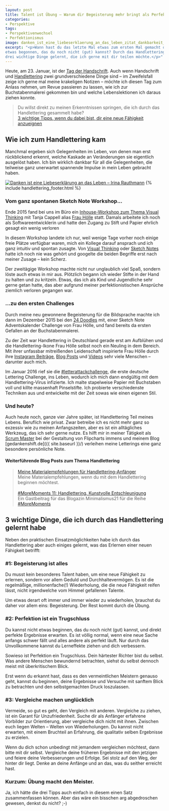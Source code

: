 ```yaml
---
layout: post
title: Talent ist Übung – Warum dir Begeisterung mehr bringt als Perfektionismus
categories:
- Perspektive
tags:
- Perspektivenwechsel
- Perfektionismus
image: danken_ist_eine_liebeserklaerung_an_das_leben_zitat_dankbarkeit_rauthmann.jpg
excerpt: "<p>Wann hast du das letzte Mal etwas zum ersten Mal gemacht oder
etwas begonnen, das du noch nicht (gut) kannst? Durch das Handlettering habe ich
drei wichtige Dinge gelernt, die ich gerne mit dir teilen möchte.</p>"
---
```


Heute, am 23. Januar, ist der
[Tag der Handschrift](https://welcher-tag-ist-heute.org/aktionstage/tag-der-handschrift).
Auch wenn Handschrift und [Handlettering](https://www.frauhoelle.com/handlettering-ressourcen/) zwei grundverschiedene Dinge sind – im Zweifelsfall zeige ich gerne mal meine
krakeligen Notizen – möchte ich diesen Tag zum Anlass nehmen, um Revue passieren
zu lassen, wie ich zur Buchstabenmalerei gekommen bin und welche Lebenslektionen
ich daraus ziehen konnte.

> Du willst direkt zu meinen Erkenntnissen springen, die ich durch das
Handlettering gesammelt habe?<br/>
> [3 wichtige Tipps, wenn du dabei bist, dir eine neue Fähigkeit anzueignen](#3-wichtige-dinge-die-ich-durch-das-handlettering-gelernt-habe)

## Wie ich zum Handlettering kam

Manchmal ergeben sich Gelegenheiten im Leben, von denen man erst rückblickend
erkennt, welche Kaskade an Veränderungen sie eigentlich ausgelöst haben. Ich bin
wirklich dankbar für all die Gelegenheiten, die teilweise ganz unerwartet
spannende Impulse in mein Leben gebracht haben.

[![Danken ist eine Liebeserklärung an das Leben – Irina Rauthmann]({{site.baseurl}}/assets/img/posts/danken_ist_eine_liebeserklaerung_an_das_leben_zitat_dankbarkeit_rauthmann.jpg)]({{site.baseurl}}/assets/img/posts/danken_ist_eine_liebeserklaerung_an_das_leben_zitat_dankbarkeit_rauthmann.jpg)
{% include handlettering_footer.html %}

### Vom ganz spontanen Sketch Note Workshop...

Ende 2015 fand bei uns im Büro ein [Inhouse-Workshop zum Thema Visual Thinking](https://synyx.de/blog/visual-thinking-synyx-sketcht/) mit Tanja Cappell alias
[Frau Hölle](https://www.frauhoelle.com/) statt. Damals arbeitete
ich noch als Softwareentwicklerin und hatte den Zugang zu Stift und Papier
ehrlich gesagt ein wenig verloren

In diesem Workshop landete ich nur, weil wenige Tage vorher noch einige freie
Plätze verfügbar waren, mich ein Kollege darauf ansprach und ich ganz intuitiv
und spontan zusagte. Von [Visual Thinking](https://sketchnoting.net/visual-thinking/)
oder [Sketch Notes](https://sketchnoting.net/) hatte ich noch nie was gehört und
googelte die beiden Begriffe erst nach meiner Zusage – kein Scherz.

Der zweitägige Workshop machte nicht nur unglaublich viel Spaß, sondern löste
auch etwas in mir aus. Plötzlich begann ich wieder Stifte in der Hand zu halten
und zu kritzeln. Etwas, das ich als Kind und Jugendliche sehr gerne getan hatte,
das aber aufgrund meiner perfektionistischen Ansprüche ziemlich verloren
gegangen war.

### ...zu den ersten Challenges

Durch meine neu gewonnene Begeisterung für die Bildsprache machte ich dann im
Dezember 2015 bei den [24 Doodles](https://www.frauhoelle.com/24doodles2015/)
mit, einer Sketch Note Adventskalender Challenge von Frau Hölle, und fand
bereits da ersten Gefallen an der Buchstabenmalerei.

Zu der Zeit war Handlettering in Deutschland gerade erst am Aufblühen und die
Handlettering-Ikone Frau Hölle selbst noch ein Neuling in dem Bereich. Mit ihrer
unfassbar mitreißenden Leidenschaft inspirierte Frau Hölle durch ihre
[Instagram Beiträge](https://www.instagram.com/frauhoelle), [Blog Posts](https://www.frauhoelle.com/blog/) und [Videos](https://www.youtube.com/channel/UCjZ6I6AZExbv39kSKox4-oA) sehr viele Menschen – darunter auch mich.

Im Januar 2016 rief sie die
[#letterattackchallenge](https://www.frauhoelle.com/letterattackchallenge/), die
erste deutsche Lettering Challenge, ins Leben, wodurch ich mich dann endgültig
mit dem Handlettering-Virus infizierte. Ich malte stapelweise Papier mit
Buchstaben voll und killte massenhaft Pinselstifte. Ich probierte verschiedenste
Techniken aus und entwickelte mit der Zeit sowas wie einen eigenen Stil.

### Und heute?

Auch heute noch, ganze vier Jahre später, ist Handlettering Teil meines Lebens.
Beruflich wie privat. Zwar betreibe ich es nicht mehr ganz so exzessiv wie zu
meinen Anfangszeiten, aber es ist ein alltägliches Werkzeug, das ich sehr gerne
nutze. Es hilft mir in meiner Tätigkeit als
[Scrum Master](https://t3n.de/news/scrum-master-aufgaben-ausbildung-gehalt-800972/)
bei der Gestaltung von Flipcharts immens und meinem Blog [gedankenshift.de]({{ site.baseurl }}/) verleihen meine Letterings eine ganz besondere persönliche Note.

#### Weiterführende Blog Posts zum Thema Handlettering

>[Meine Materialempfehlungen für Handlettering-Anfänger](https://www.fraulyoner.de/2018/07/18/auswahl-handlettering-werkzeug.html)<br/>
Meine Materialempfehlungen, wenn du mit dem Handlettering beginnen möchtest.<br/><br/>
[#MoreMoments 11: Handlettering. Kunstvolle Entschleunigung](https://minimalismus21.de/2018/07/20/moremoments11-handlettering/)<br/>
Ein Gastbeitrag für das Blogazin Minimalismus21 für die Reihe [#MoreMoments](https://minimalismus21.de/2016/10/28/moremoments-was-wirklich-wertvoll-ist/)

## 3 wichtige Dinge, die ich durch das Handlettering gelernt habe

Neben den praktischen Einsatzmöglichkeiten habe ich durch das Handlettering aber
auch einiges gelernt, was das Erlernen einer neuen Fähigkeit betrifft:

### #1: Begeisterung ist alles

Du musst kein besonderes Talent haben, um eine neue Fähigkeit zu erlernen,
sondern vor allem Geduld und Durchhaltevermögen. Es ist die regelmäßige,
millionenfache(!) Wiederholung, die die neue Fähigkeit reifen lässt, nicht
irgendwelche vom Himmel gefallenen Talente.

Um etwas derart oft immer und immer wieder zu wiederholen, brauchst du daher vor
allem eins: Begeisterung. Der Rest kommt durch die Übung.

### #2: Perfektion ist ein Trugschluss

Du kannst nicht etwas beginnen, das du noch nicht (gut) kannst, und direkt
perfekte Ergebnisse erwarten. Es ist völlig normal, wenn eine neue Sache anfangs
schwer fällt und alles andere als perfekt läuft. Nur durch das Unvollkommene
kannst du Lerneffekte ziehen und dich verbessern.

Sowieso ist Perfektion ein Trugschluss. Dein härtester Richter bist du selbst.
Was andere Menschen bewundernd betrachten, siehst du selbst dennoch meist mit
überkritischem Blick.

Erst wenn du erkannt hast, dass es den vermeintlichen Meistern genauso geht,
kannst du beginnen, deine Ergebnisse und Versuche mit sanftem Blick zu
betrachten und den selbstgemachten Druck loszulassen.

### #3: Vergleiche machen unglücklich

Vermeide, so gut es geht, den Vergleich mit anderen. Vergleiche zu ziehen, ist
ein Garant für Unzufriedenheit. Suche dir als Anfänger erfahrene Vorbilder zur
Orientierung, aber vergleiche dich nicht mit ihnen. Zwischen euch liegen Welten
– Welten von Wiederholungen. Du kannst nicht erwarten, mit einem Bruchteil an
Erfahrung, die qualitativ selben Ergebnisse zu erzielen.

Wenn du dich schon unbedingt mit jemandem vergleichen möchtest, dann bitte mit
dir selbst. Vergleiche deine früheren Ergebnisse mit den jetzigen und feiere
deine Verbesserungen und Erfolge. Sei stolz auf den Weg, der hinter dir liegt.
Denke an deine Anfänge und an das, was du seither erreicht hast.

### Kurzum: Übung macht den Meister.

Ja, ich hätte die drei Tipps auch einfach in diesem einen Satz zusammenfassen
können. Aber das wäre ein bisschen arg abgedroschen gewesen, denkst du nicht? ;-)
